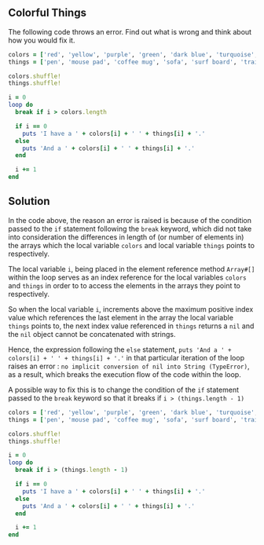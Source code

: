 ## Colorful Things
The following code throws an error. Find out what is wrong and think about how you would fix it.
```ruby
colors = ['red', 'yellow', 'purple', 'green', 'dark blue', 'turquoise', 'silver', 'black']
things = ['pen', 'mouse pad', 'coffee mug', 'sofa', 'surf board', 'training mat', 'notebook']

colors.shuffle!
things.shuffle!

i = 0
loop do
  break if i > colors.length

  if i == 0
    puts 'I have a ' + colors[i] + ' ' + things[i] + '.'
  else
    puts 'And a ' + colors[i] + ' ' + things[i] + '.'
  end

  i += 1
end
```

## Solution
In the code above, the reason an error is raised is because of the condition passed to the `if` statement following the `break` keyword, which did not take into consideration the differences in length of (or number of elements in) the arrays which the  local variable `colors` and local variable `things` points to respectively.

The local variable `i`, being placed in the element reference method `Array#[]` within the loop serves as an index reference for the local variables `colors` and `things` in order to to access the elements in the arrays they point to respectively.

So when the local variable `i`, increments above the maximum positive index value which references the last element in the array the local variable `things` points to, the next index value referenced in `things` returns a `nil` and the `nil` object cannot be concatenated with strings.

Hence, the expression following the `else` statement, `puts 'And a ' + colors[i] + ' ' + things[i] + '.'` in that particular iteration of the loop raises an error : `no implicit conversion of nil into String (TypeError)`, as a result, which breaks the execution flow of the code within the loop.

A possible way to fix this is to change the condition of the `if` statement passed to the `break` keyword so that it breaks if `i > (things.length - 1)`
```ruby
colors = ['red', 'yellow', 'purple', 'green', 'dark blue', 'turquoise', 'silver', 'black']
things = ['pen', 'mouse pad', 'coffee mug', 'sofa', 'surf board', 'training mat', 'notebook']

colors.shuffle!  
things.shuffle!  

i = 0
loop do
  break if i > (things.length - 1)

  if i == 0
    puts 'I have a ' + colors[i] + ' ' + things[i] + '.'
  else
    puts 'And a ' + colors[i] + ' ' + things[i] + '.'
  end

  i += 1
end
```